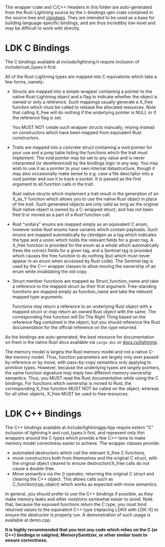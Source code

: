 The wrapper crate and C/C++ Headers in this folder are auto-generated from the Rust-Lightning
source by the c-bindings-gen crate contained in the source tree and
[cbindgen](https://github.com/eqrion/cbindgen). They are intended to be used as a base for building
language-specific bindings, and are thus incredibly low-level and may be difficult to work with
directly.

LDK C Bindings
===================

The C bindings available at include/lightning.h require inclusion of include/rust_types.h first.

All of the Rust-Lightning types are mapped into C equivalents which take a few forms, namely:

 * Structs are mapped into a simple wrapper containing a pointer to the native Rust-Lightning
   object and a flag to indicate whether the object is owned or only a reference. Such mappings
   usually generate a X_free function which must be called to release the allocated resources.
   Note that calling X_free will do nothing if the underlying pointer is NULL or if the reference
   flag is set.

   You MUST NOT create such wrapper structs manually, relying instead on constructors which have
   been mapped from equivalent Rust constructors.

 * Traits are mapped into a concrete struct containing a void pointer for your use and a jump table
   listing the functions which the trait must implement. The void pointer may be set to any value
   and is never interpreted (or dereferenced) by the bindings logic in any way. You may wish to use
   it as a pointer to your own internal datastructure, though it may also occasionally make sense
   to e.g. case a file descriptor into a void pointer and use it to track a socket. It is passed as
   the first argument to all function calls in the trait.

   Rust native structs which implement a trait result in the generation of an X_as_Y function which
   allows you to use the native Rust object in place of the trait. Such generated objects are only
   valid as long as the original Rust native object is owned by a C-wrapped struct, and has not been
   free'd or moved as a part of a Rust function call.

 * Rust "unitary" enums are mapped simply as an equivalent C enum, however some Rust enums have
   variants which contain payloads. Such enums are mapped automatically by cbindgen as a tag which
   indicates the type and a union which holds the relevant fields for a given tag. A X_free
   function is provided for the enum as a whole which automatically frees the correct fields for a
   given tag, and a Sentinel tag is provided which causes the free function to do nothing (but
   which must never appear in an enum when accessed by Rust code). The Sentinel tag is used by the
   C++ wrapper classes to allow moving the ownership of an enum while invalidating the old copy.

 * Struct member functions are mapped as Struct_function_name and take a reference to the mapped
   struct as their first argument. Free-standing functions are mapped simply as function_name and
   take the relevant mapped type arguments.

   Functions may return a reference to an underlying Rust object with a mapped struct or may return
   an owned Rust object with the same. The corresponding free function will Do The Right Thing
   based on the reference flag contained in the object, but you should reference the Rust
   documentation for the official reference on the type returned.

As the bindings are auto-generated, the best resource for documentation on them is the native Rust
docs available via `cargo doc` or [docs.rs/lightning](https://docs.rs/lightning).

The memory model is largely the Rust memory model and not a native C-like memory model. Thus,
function parameters are largely only ever passed by reference or by move, with pass-by-copy
semantics only applying to primitive types. However, because the underlying types are largely
pointers, the same function signature may imply two different memory ownership semantics. Thus, you
MUST read the Rust documentation while using the C bindings. For functions which ownership is moved
to Rust, the corresponding X_free function MUST NOT be called on the object, whereas for all other
objects, X_free MUST be used to free resources.

LDK C++ Bindings
================

The C++ bindings available at include/lightningpp.hpp require extern "C" inclusion of lightning.h
and rust_types.h first, and represent only thin wrappers around the C types which provide a few
C++-isms to make memory model correctness easier to achieve. The wrapper classes provide:
 * automated destructors which call the relevant X_free C functions,
 * move constructors both from themselves and the original C struct, with the original object
   cleared to ensure destruction/X_free calls do not cause a double-free.
 * Move semantics via the () operator, returning the original C struct and clearing the C++ object.
   This allows calls such as C_function(cpp_object) which works as expected with move semantics.

In general, you should prefer to use the C++ bindings if possible, as they make memory leaks and
other violations somewhat easier to avoid. Note that, because the exposed functions return
the C type, you must bind returned values to the equivalent C++ type (replacing LDKX with LDK::X)
to ensure the destructor is properly run. A demonstration of such usage is available at demo.cpp.

**It is highly recommended that you test any code which relies on the C (or C++) bindings in
valgrind, MemorySanitizer, or other similar tools to ensure correctness.**

